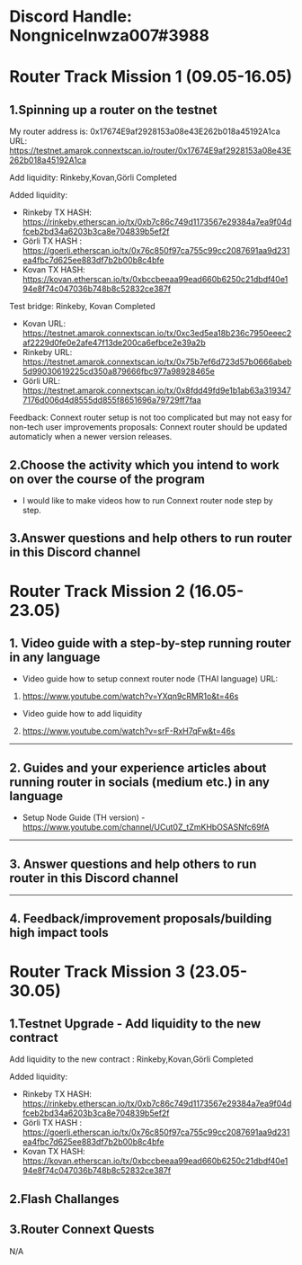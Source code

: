 # Discord Handle: Nongnicelnwza007#3988

# Router Track Mission 1 (09.05-16.05)

## 1.Spinning up a router on the testnet
My router address is: 0x17674E9af2928153a08e43E262b018a45192A1ca
URL: https://testnet.amarok.connextscan.io/router/0x17674E9af2928153a08e43E262b018a45192A1ca

Add liquidity:
Rinkeby,Kovan,Görli  Completed

Added liquidity:
- Rinkeby TX HASH: https://rinkeby.etherscan.io/tx/0xb7c86c749d1173567e29384a7ea9f04dfceb2bd34a6203b3ca8e704839b5ef2f
- Görli TX HASH : https://goerli.etherscan.io/tx/0x76c850f97ca755c99cc2087691aa9d231ea4fbc7d625ee883df7b2b00b8c4bfe
- Kovan TX HASH: https://kovan.etherscan.io/tx/0xbccbeeaa99ead660b6250c21dbdf40e194e8f74c047036b748b8c52832ce387f


Test bridge:
Rinkeby, Kovan  Completed
 - Kovan URL: https://testnet.amarok.connextscan.io/tx/0xc3ed5ea18b236c7950eeec2af2229d0fe0e2afe47f13de200ca6efbce2e39a2b
 - Rinkeby URL: https://testnet.amarok.connextscan.io/tx/0x75b7ef6d723d57b0666abeb5d99030619225cd350a879666fbc977a98928465e
 - Görli URL: https://testnet.amarok.connextscan.io/tx/0x8fdd49fd9e1b1ab63a3193477176d006d4d8555dd855f8651696a79729ff7faa

Feedback: Connext router setup is not too complicated but may not easy for non-tech user
improvements proposals:  Connext router should be updated automaticly when a newer version releases.


## 2.Choose the activity which you intend to work on over the course of the program
- I would like to make videos how to run Connext router node step by step.

## 3.Answer questions and help others to run router in this Discord channel

# Router Track Mission 2 (16.05-23.05)

## 1. Video guide with a step-by-step running router in any language
- Video guide how to setup connext router node (THAI language) URL: 
1) https://www.youtube.com/watch?v=YXqn9cRMR1o&t=46s
- Video guide how to add liquidity
2) https://www.youtube.com/watch?v=srF-RxH7qFw&t=46s
---------------------

## 2. Guides and your experience articles about running router in socials (medium etc.) in any language
- Setup Node Guide (TH version) - https://www.youtube.com/channel/UCut0Z_tZmKHbOSASNfc69fA

----------------------

## 3. Answer questions and help others to run router in this Discord channel

----------------------------------

## 4. Feedback/improvement proposals/building high impact tools 

# Router Track Mission 3 (23.05-30.05)

## 1.Testnet Upgrade - Add liquidity to the new contract 

Add liquidity to the new contract : 
Rinkeby,Kovan,Görli  Completed

Added liquidity:
- Rinkeby TX HASH: https://rinkeby.etherscan.io/tx/0xb7c86c749d1173567e29384a7ea9f04dfceb2bd34a6203b3ca8e704839b5ef2f
- Görli TX HASH : https://goerli.etherscan.io/tx/0x76c850f97ca755c99cc2087691aa9d231ea4fbc7d625ee883df7b2b00b8c4bfe
- Kovan TX HASH: https://kovan.etherscan.io/tx/0xbccbeeaa99ead660b6250c21dbdf40e194e8f74c047036b748b8c52832ce387f


## 2.Flash Challanges

## 3.Router Connext Quests
N/A
